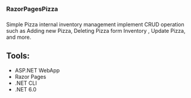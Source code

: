 ### RazorPagesPizza
###
Simple Pizza internal inventory management implement CRUD operation such as Adding new Pizza, Deleting Pizza form Inventory , Update Pizza, and more.       
## Tools: 
- ASP.NET WebApp 
- Razor Pages 
- .NET CLI 
- .NET 6.0
